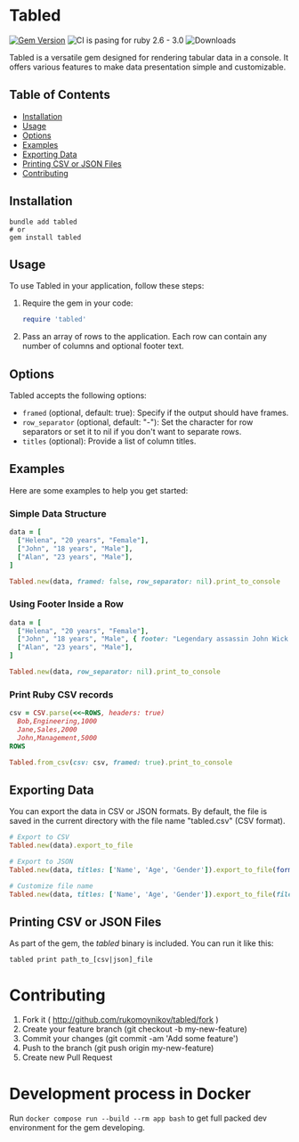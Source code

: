 # Tabled

[![Gem Version](https://badge.fury.io/rb/tabled.svg)](https://badge.fury.io/rb/tabled) ![CI is pasing for ruby 2.6 - 3.0](https://github.com/rukomoynikov/tabled/actions/workflows/linters.yml/badge.svg) ![Downloads](https://badgen.net/rubygems/dt/tabled)

Tabled is a versatile gem designed for rendering tabular data in a console. It offers various features to make data presentation simple and customizable.

## Table of Contents

- [Installation](#installation)
- [Usage](#usage)
- [Options](#options)
- [Examples](#examples)
- [Exporting Data](#exporting-data)
- [Printing CSV or JSON Files](#printing-csv-or-json-files)
- [Contributing](#contributing)

## Installation
```shell
bundle add tabled
# or
gem install tabled
```

## Usage
To use Tabled in your application, follow these steps:
1. Require the gem in your code:
   ```ruby
   require 'tabled'
   ```
2. Pass an array of rows to the application. Each row can contain any number of columns and optional footer text.

## Options
Tabled accepts the following options:

- `framed` (optional, default: true): Specify if the output should have frames.
- `row_separator` (optional, default: "-"): Set the character for row separators or set it to nil if you don't want to separate rows.
- `titles` (optional): Provide a list of column titles.

## Examples
Here are some examples to help you get started:

### Simple Data Structure

```ruby
data = [
  ["Helena", "20 years", "Female"],
  ["John", "18 years", "Male"],
  ["Alan", "23 years", "Male"],
]

Tabled.new(data, framed: false, row_separator: nil).print_to_console
```

### Using Footer Inside a Row

```ruby
data = [
  ["Helena", "20 years", "Female"],
  ["John", "18 years", "Male", { footer: "Legendary assassin John Wick (Keanu Reeves)." }],
  ["Alan", "23 years", "Male"],
]

Tabled.new(data, row_separator: nil).print_to_console
```

### Print Ruby CSV records

```ruby
csv = CSV.parse(<<~ROWS, headers: true)
  Bob,Engineering,1000
  Jane,Sales,2000
  John,Management,5000
ROWS

Tabled.from_csv(csv: csv, framed: true).print_to_console
```

## Exporting Data

You can export the data in CSV or JSON formats. By default, the file is saved in the current directory with the file name "tabled.csv" (CSV format).

```ruby
# Export to CSV
Tabled.new(data).export_to_file

# Export to JSON
Tabled.new(data, titles: ['Name', 'Age', 'Gender']).export_to_file(format: :json)

# Customize file name
Tabled.new(data, titles: ['Name', 'Age', 'Gender']).export_to_file(file_name: 'my_file.json')
```

## Printing CSV or JSON Files

As part of the gem, the *tabled* binary is included. You can run it like this:

```shell
tabled print path_to_[csv|json]_file
```

# Contributing
1. Fork it ( http://github.com/rukomoynikov/tabled/fork )
2. Create your feature branch (git checkout -b my-new-feature)
3. Commit your changes (git commit -am 'Add some feature')
4. Push to the branch (git push origin my-new-feature)
5. Create new Pull Request

# Development process in Docker

Run `docker compose run --build --rm app bash` to get full packed dev environment for the gem developing.
